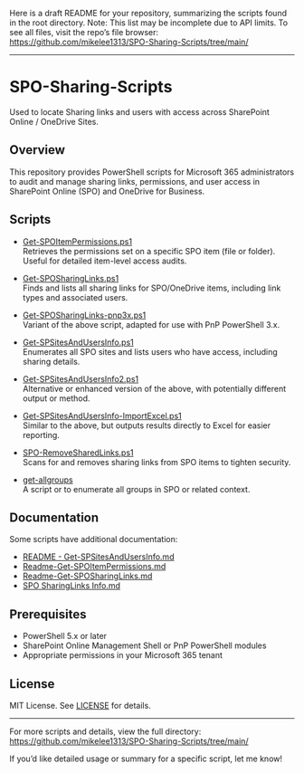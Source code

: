 Here is a draft README for your repository, summarizing the scripts found in the root directory. Note: This list may be incomplete due to API limits. To see all files, visit the repo’s file browser: https://github.com/mikelee1313/SPO-Sharing-Scripts/tree/main/

---

# SPO-Sharing-Scripts

Used to locate Sharing links and users with access across SharePoint Online / OneDrive Sites.

## Overview

This repository provides PowerShell scripts for Microsoft 365 administrators to audit and manage sharing links, permissions, and user access in SharePoint Online (SPO) and OneDrive for Business.

## Scripts

- [Get-SPOItemPermissions.ps1](https://github.com/mikelee1313/SPO-Sharing-Scripts/blob/main/Get-SPOItemPermissions.ps1)  
  Retrieves the permissions set on a specific SPO item (file or folder). Useful for detailed item-level access audits.

- [Get-SPOSharingLinks.ps1](https://github.com/mikelee1313/SPO-Sharing-Scripts/blob/main/Get-SPOSharingLinks.ps1)  
  Finds and lists all sharing links for SPO/OneDrive items, including link types and associated users.

- [Get-SPOSharingLinks-pnp3x.ps1](https://github.com/mikelee1313/SPO-Sharing-Scripts/blob/main/Get-SPOSharingLinks-pnp3x.ps1)  
  Variant of the above script, adapted for use with PnP PowerShell 3.x.

- [Get-SPSitesAndUsersInfo.ps1](https://github.com/mikelee1313/SPO-Sharing-Scripts/blob/main/Get-SPSitesAndUsersInfo.ps1)  
  Enumerates all SPO sites and lists users who have access, including sharing details.

- [Get-SPSitesAndUsersInfo2.ps1](https://github.com/mikelee1313/SPO-Sharing-Scripts/blob/main/Get-SPSitesAndUsersInfo2.ps1)  
  Alternative or enhanced version of the above, with potentially different output or method.

- [Get-SPSitesAndUsersInfo-ImportExcel.ps1](https://github.com/mikelee1313/SPO-Sharing-Scripts/blob/main/Get-SPSitesAndUsersInfo-ImportExcel.ps1)  
  Similar to the above, but outputs results directly to Excel for easier reporting.

- [SPO-RemoveSharedLinks.ps1](https://github.com/mikelee1313/SPO-Sharing-Scripts/blob/main/SPO-RemoveSharedLinks.ps1)  
  Scans for and removes sharing links from SPO items to tighten security.

- [get-allgroups](https://github.com/mikelee1313/SPO-Sharing-Scripts/blob/main/get-allgroups)  
  A script or to enumerate all groups in SPO or related context.

## Documentation

Some scripts have additional documentation:
- [README - Get-SPSitesAndUsersInfo.md](https://github.com/mikelee1313/SPO-Sharing-Scripts/blob/main/README%20-%20Get-SPSitesAndUsersInfo.md)
- [Readme-Get-SPOItemPermissions.md](https://github.com/mikelee1313/SPO-Sharing-Scripts/blob/main/Readme-Get-SPOItemPermissions.md)
- [Readme-Get-SPOSharingLinks.md](https://github.com/mikelee1313/SPO-Sharing-Scripts/blob/main/Readme-Get-SPOSharingLinks.md)
- [SPO SharingLinks Info.md](https://github.com/mikelee1313/SPO-Sharing-Scripts/blob/main/SPO%20SharingLinks%20Info.md)

## Prerequisites

- PowerShell 5.x or later
- SharePoint Online Management Shell or PnP PowerShell modules
- Appropriate permissions in your Microsoft 365 tenant


## License

MIT License. See [LICENSE](LICENSE) for details.

---

For more scripts and details, view the full directory:  
https://github.com/mikelee1313/SPO-Sharing-Scripts/tree/main/

If you’d like detailed usage or summary for a specific script, let me know!
